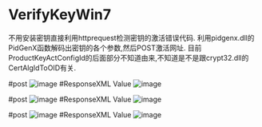 # VerifyKeyWin7

不用安装密钥直接利用httprequest检测密钥的激活错误代码.
利用pidgenx.dll的PidGenX函数解码出密钥的各个参数,然后POST激活网址.
目前ProductKeyActConfigId的后面部分不知道由来,不知道是不是跟crypt32.dll的CertAlgIdToOID有关.

#post
![image](https://github.com/laomms/VerifyKeyWin7/blob/master/win7_01.png)
#ResponseXML Value
![image](https://github.com/laomms/VerifyKeyWin7/blob/master/win7_02.png)

#post
![image](https://github.com/laomms/VerifyKeyWin7/blob/master/win7_1.png)
#ResponseXML Value
![image](https://github.com/laomms/VerifyKeyWin7/blob/master/win7_2.png)

#post
![image](https://github.com/laomms/VerifyKeyWin7/blob/master/win7_3.png)
#ResponseXML Value
![image](https://github.com/laomms/VerifyKeyWin7/blob/master/win7_4.png)

